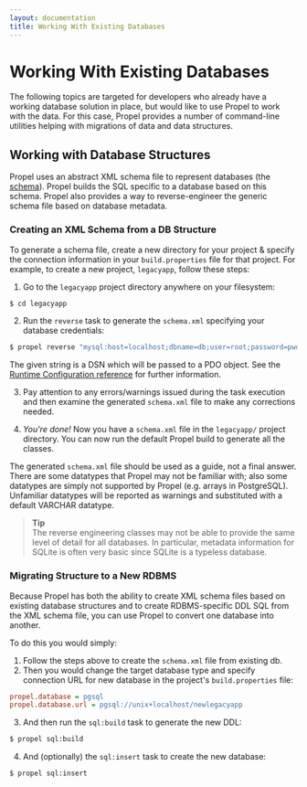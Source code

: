 ```yaml
---
layout: documentation
title: Working With Existing Databases
---
```


# Working With Existing Databases #

The following topics are targeted for developers who already have a working database solution in place, but would like to use Propel to work with the data. For this case, Propel provides a number of command-line utilities helping with migrations of data and data structures.

## Working with Database Structures ##

Propel uses an abstract XML schema file to represent databases (the [schema](../reference/schema)). Propel builds the SQL specific to a database based on this schema. Propel also provides a way to reverse-engineer the generic schema file based on database metadata.

### Creating an XML Schema from a DB Structure ###

To generate a schema file, create a new directory for your project & specify the connection information in your `build.properties` file for that project. For example, to create a new project, `legacyapp`, follow these steps:

 1. Go to the `legacyapp` project directory anywhere on your filesystem:

  ```bash
  $ cd legacyapp
  ```

 2. Run the `reverse` task to generate the `schema.xml` specifying your database credentials:

  ```bash
  $ propel reverse "mysql:host=localhost;dbname=db;user=root;password=pwd"
  ```

  The given string is a DSN which will be passed to a PDO object. See the
  [Runtime Configuration reference](../reference/runtime-configuration.html)
  for further information.

 3. Pay attention to any errors/warnings issued during the task execution and then examine the generated `schema.xml` file to make any corrections needed.

 4. _You're done!_ Now you have a `schema.xml` file in the `legacyapp/` project directory. You can now run the default Propel build to generate all the classes.

The generated `schema.xml` file should be used as a guide, not a final answer. There are some datatypes that Propel may not be familiar with; also some datatypes are simply not supported by Propel (e.g. arrays in PostgreSQL). Unfamiliar datatypes will be reported as warnings and substituted with a default VARCHAR datatype.

>**Tip**<br />The reverse engineering classes may not be able to provide the same level of detail for all databases. In particular, metadata information for SQLite is often very basic since SQLite is a typeless database.

### Migrating Structure to a New RDBMS ###

Because Propel has both the ability to create XML schema files based on existing database structures and to create RDBMS-specific DDL SQL from the XML schema file, you can use Propel to convert one database into another.

To do this you would simply:

 1. Follow the steps above to create the `schema.xml` file from existing db.
 2. Then you would change the target database type and specify connection URL for new database in the project's `build.properties` file:

  ```ini
  propel.database = pgsql
  propel.database.url = pgsql://unix+localhost/newlegacyapp
  ```

 3. And then run the `sql:build` task to generate the new DDL:

  ```bash
  $ propel sql:build
  ```

 4. And (optionally) the `sql:insert` task to create the new database:

  ```bash
  $ propel sql:insert
  ```
